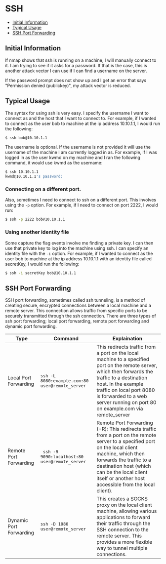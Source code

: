 # SSH

- [Initial Information](#initial-information)
- [Typical Usage](#typical-usage)
- [SSH Port Forwarding](#ssh-port-forwarding)

## Initial Information

If nmap shows that ssh is running on a machine, I will manually connect to it. I am trying to see if it asks for a password. If that is the case, this is another attack vector I can use if I can find a username on the server.

If the password prompt does not show up and I get an error that says "Permission denied (publickey)", my attack vector is reduced.

## Typical Usage

The syntax for using ssh is very easy. I specify the username I want to connect as and the host that I want to connect to. For example, if I wanted to connect as the user bob to machine at the ip address 10.10.1.1, I would run the following:

```bash
$ ssh bob@10.10.1.1
```

The username is optional. If the username is not provided it will use the username of the machine I am currently logged in as. For example, if I was logged in as the user kwmd on my machine and I ran the following command, it would use kwmd as the username:

```bash
$ ssh 10.10.1.1
kwmd@10.10.1.1's password:
```

### Connecting on a different port.

Also, sometimes I need to connect to ssh on a different port. This involves using the `-p` option. For example, if I need to connect on port 2222, I would run:

```bash
$ ssh -p 2222 bob@10.10.1.1
```

### Using another identity file

Some capture the flag events involve me finding a private key. I can then use that private key to log into the machine using ssh. I can specify an identity file with the `-i` option. For example, if I wanted to connect as the user bob to machine at the ip address 10.10.1.1 with an identity file called secretKey, I would run the following:

```bash
$ ssh -i secretKey bob@10.10.1.1
```

## SSH Port Forwarding

SSH port forwarding, sometimes called ssh tunneling, is a method of creating secure, encrypted connections between a local machine and a remote server. This connection allows traffic from specific ports to be securely transmitted through the ssh connection. There are three types of ssh port forwarding; local port forwarding, remote port forwarding and dynamic port forwarding.

| Type | Command | Explaination |
| --- | --- | --- |
| Local Port Forwarding | `ssh -L 8080:example.com:80 user@remote_server` | This redirects traffic from a port on the local machine to a specified port on the remote server, which then forwards the traffic to a destination host. In the example traffic on local port 8080 is forwarded to a web server running on port 80 on example.com via remote_server |
| Remote Port Forwarding | ` ssh -R 9090:localhost:80 user@remote_server` | Remote Port Forwarding (-R): This redirects traffic from a port on the remote server to a specified port on the local client machine, which then forwards the traffic to a destination host (which can be the local client itself or another host accessible from the local client). |
| Dynamic Port Forwarding | `ssh -D 1080 user@remote_server` | This creates a SOCKS proxy on the local client machine, allowing various applications to forward their traffic through the SSH connection to the remote server. This provides a more flexible way to tunnel multiple connections. |
